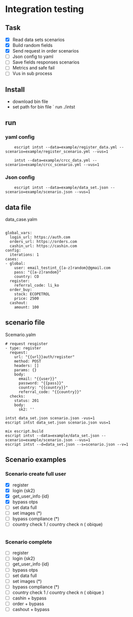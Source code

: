 # Integration testing
## Task

- [X] Read data sets scenarios
- [X] Build random fields
- [X] Send request in order scenarios
- [ ] Json config to yaml
- [ ] Save fields responses scenarios
- [ ] Metrics and safe fail 
- [ ] Vus in sub process
## Install
- download bin file 
- set path for bin file
` run ./intst


## run 

### yaml config 
```
    escript intst --data=example/register_data.yml --scenario=example/register_scenario.yml --vus=1

    intst --data=example/crcc_data.yml --scenario=example/crcc_scenario.yml --vus=1
```
### Json config
```
    escript intst --data=example/data_set.json --scenario=example/scenario.json --vus=1
```

## data file
data_case.yalm
```

global_vars:
  login_url: https://auth.com
  orders_url: https://orders.com
  cashin_url: https://cashin.com
config:
  iterations: 1
cases:
- global:
    user: email_testint_{[a-z]random}@gmail.com
    pass: "{[a-z]random}"
    country: CO
  register:
    referral_code: li_ko
  order_buy:
    stock: ECOPETROL
    price: 2500
  cashout:
    amount: 100

```


## scenario file 
Scemario.yalm
```
# request resgister
- type: register
  request:
    url: "{{url}}auth/register"
    method: POST
    headers: []
    params: {}
    body:
      email: "{{user}}"
      password: "{{pass}}"
      country: "{{country}}"
      referral_code: "{{country}}"
  checks:
    status: 201
    body:
      sk2: ''
```


```
intst data_set.json scenario.json -vus=1
escript intst data_set.json scenario.json vus=1
```


```
mix escript.build
escript intst --data=example/data_set.json --scenario=example/scenario.json --vus=1
escript intst --d=data_set.json --s=scenario.json --v=1
```

## Scenario examples

### Scenario create full user
- [X] register
- [X] login {sk2}
- [X] get_user_info {id}
- [X] bypass otps
- [ ] set data full 
- [ ] set images (*)
- [ ] bypass compliance (*)
- [ ] country check 1 / country check n ( obique)

```

```
### Scenario complete
- [ ] register
- [ ] login {sk2}
- [ ] get_user_info {id}
- [ ] bypass otps
- [ ] set data full 
- [ ] set images (*)
- [ ] bypass compliance (*)
- [ ] country check 1 / country check n ( obique )
- [ ] cashin + bypass
- [ ] order + bypass
- [ ] cashout + bypass
